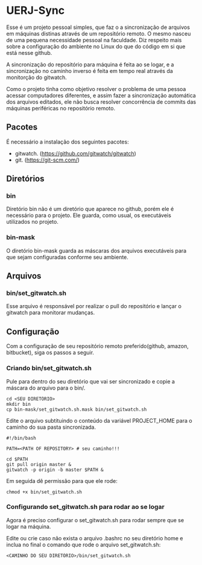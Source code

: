 # UERJ-Sync
Esse é um projeto pessoal simples, que faz o a sincronização de arquivos em máquinas distinas através de um repositório remoto. O mesmo nasceu de uma pequena necessidade pessoal na faculdade. Diz respeito mais sobre a configuração do ambiente no Linux do que do código em si que está nesse github.

A sincronização do repositório para máquina é feita ao se logar,  e a sincronização no caminho inverso é feita em tempo real através da monitorção do gitwatch.

Como o projeto tinha como objetivo resolver o problema de uma pessoa acessar computadores diferentes, e assim fazer a sincronização automática dos arquivos editados, ele não busca resolver concorrência de commits das máquinas periféricas no repositório remoto.

## Pacotes

É necessário a instalação dos seguintes pacotes:

* gitwatch. (https://github.com/gitwatch/gitwatch)
* git. (https://git-scm.com/)

## Diretórios

### bin
Diretório bin não é um diretório que aparece no github, porém ele é necessário para o projeto. Ele guarda, como usual, os executáveis utilizados no projeto.

### bin-mask
O diretório bin-mask guarda as máscaras dos arquivos executáveis para que sejam configuradas conforme seu ambiente.

## Arquivos

### bin/set_gitwatch.sh
Esse arquivo é responsável por realizar o pull do repositório e lançar o gitwatch para monitorar mudanças.

## Configuração

Com a configuração de seu repositório remoto preferido(github, amazon, bitbucket), siga os passos a seguir.

### Criando bin/set_gitwatch.sh

Pule para dentro do seu diretório que vai ser sincronizado e copie a máscara do arquivo para o bin/.

    cd <SEU DIRETÓRIO>
    mkdir bin
    cp bin-mask/set_gitwatch.sh.mask bin/set_gitwatch.sh
    
Edite o arquivo subtituindo o conteúdo da variável PROJECT_HOME para o caminho do sua pasta sincronizada.

    #!/bin/bash

    PATH=<PATH OF REPOSITORY> # seu caminho!!!

    cd $PATH
    git pull origin master &
    gitwatch -p origin -b master $PATH &

Em seguida dê permissão para que ele rode:

    chmod +x bin/set_gitwatch.sh

### Configurando set_gitwatch.sh para rodar ao se logar

Agora é preciso configurar o set_gitwatch.sh para rodar sempre que se logar na máquina.

Edite ou crie caso não exista o arquivo .bashrc no seu diretório home e inclua no final o comando que rode o arquivo set_gitwatch.sh:

    <CAMINHO DO SEU DIRETÓRIO>/bin/set_gitwatch.sh


    
